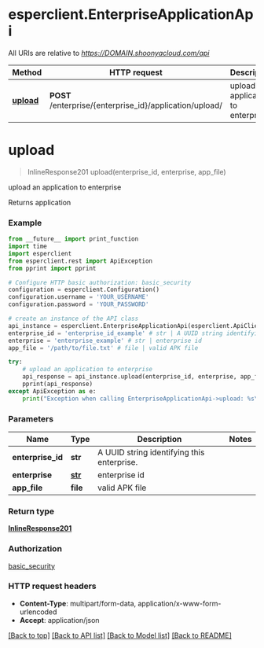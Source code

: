 # esperclient.EnterpriseApplicationApi

All URIs are relative to *https://DOMAIN.shoonyacloud.com/api*

Method | HTTP request | Description
------------- | ------------- | -------------
[**upload**](EnterpriseApplicationApi.md#upload) | **POST** /enterprise/{enterprise_id}/application/upload/ | upload an application to enterprise


# **upload**
> InlineResponse201 upload(enterprise_id, enterprise, app_file)

upload an application to enterprise

Returns application

### Example
```python
from __future__ import print_function
import time
import esperclient
from esperclient.rest import ApiException
from pprint import pprint

# Configure HTTP basic authorization: basic_security
configuration = esperclient.Configuration()
configuration.username = 'YOUR_USERNAME'
configuration.password = 'YOUR_PASSWORD'

# create an instance of the API class
api_instance = esperclient.EnterpriseApplicationApi(esperclient.ApiClient(configuration))
enterprise_id = 'enterprise_id_example' # str | A UUID string identifying this enterprise.
enterprise = 'enterprise_example' # str | enterprise id
app_file = '/path/to/file.txt' # file | valid APK file

try:
    # upload an application to enterprise
    api_response = api_instance.upload(enterprise_id, enterprise, app_file)
    pprint(api_response)
except ApiException as e:
    print("Exception when calling EnterpriseApplicationApi->upload: %s\n" % e)
```

### Parameters

Name | Type | Description  | Notes
------------- | ------------- | ------------- | -------------
 **enterprise_id** | **str**| A UUID string identifying this enterprise. | 
 **enterprise** | [**str**](.md)| enterprise id | 
 **app_file** | **file**| valid APK file | 

### Return type

[**InlineResponse201**](InlineResponse201.md)

### Authorization

[basic_security](../README.md#basic_security)

### HTTP request headers

 - **Content-Type**: multipart/form-data, application/x-www-form-urlencoded
 - **Accept**: application/json

[[Back to top]](#) [[Back to API list]](../README.md#documentation-for-api-endpoints) [[Back to Model list]](../README.md#documentation-for-models) [[Back to README]](../README.md)

